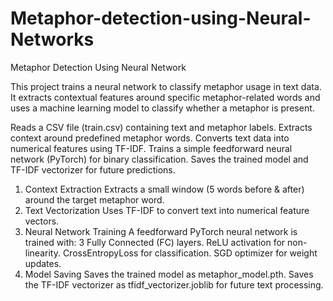# Metaphor-detection-using-Neural-Networks
Metaphor Detection Using Neural Network

This project trains a neural network to classify metaphor usage in text data. It extracts contextual features around specific metaphor-related words and uses a machine learning model to classify whether a metaphor is present.

Reads a CSV file (train.csv) containing text and metaphor labels.
Extracts context around predefined metaphor words.
Converts text data into numerical features using TF-IDF.
Trains a simple feedforward neural network (PyTorch) for binary classification.
Saves the trained model and TF-IDF vectorizer for future predictions.

1. Context Extraction
Extracts a small window (5 words before & after) around the target metaphor word.
2. Text Vectorization
Uses TF-IDF to convert text into numerical feature vectors.
3. Neural Network Training
A feedforward PyTorch neural network is trained with:
3 Fully Connected (FC) layers.
ReLU activation for non-linearity.
CrossEntropyLoss for classification.
SGD optimizer for weight updates.
4. Model Saving
Saves the trained model as metaphor_model.pth.
Saves the TF-IDF vectorizer as tfidf_vectorizer.joblib for future text processing.
